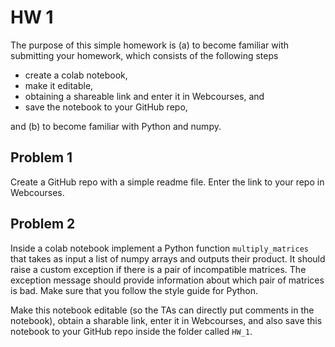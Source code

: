 # HW 1

The purpose of this simple homework is (a) to become familiar with submitting your homework, which consists of the following steps

- create a colab notebook, 
- make it editable,
- obtaining a shareable link and enter it in Webcourses, and
- save the notebook to your GitHub repo,

and (b) to become familiar with Python and numpy.

## Problem 1

Create a GitHub repo with a simple readme file. Enter the link to your repo in Webcourses.

## Problem 2

Inside a colab notebook implement a Python function ```multiply_matrices``` that takes as input a list of numpy arrays and outputs their product.  It should raise a custom exception if there is a pair of incompatible matrices.  The exception message should provide information about which pair of matrices is bad. Make sure that you follow the style guide for Python. 

Make this notebook editable (so the TAs can directly put comments in the notebook), obtain a sharable link, enter it in Webcourses, and also save this notebook to your GitHub repo inside the folder called ```HW_1```.




